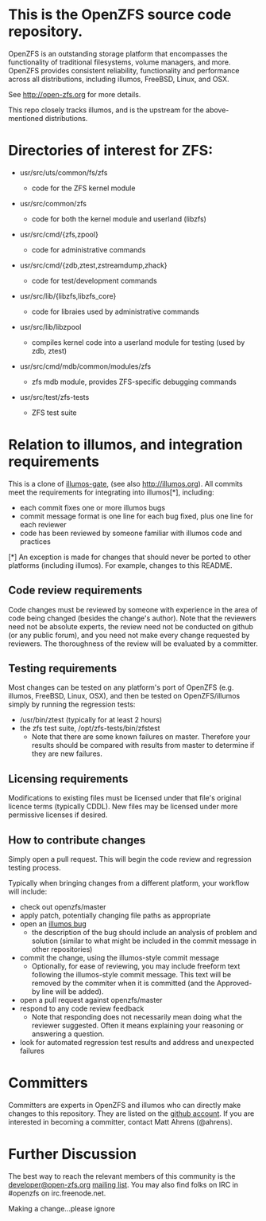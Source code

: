 This is the OpenZFS source code repository.
===========================================

OpenZFS is an outstanding storage platform that encompasses the
functionality of traditional filesystems, volume managers, and more.
OpenZFS provides consistent reliability, functionality and performance
across all distributions, including illumos, FreeBSD, Linux, and OSX.

See http://open-zfs.org for more details.

This repo closely tracks illumos, and is the upstream for the
above-mentioned distributions.


Directories of interest for ZFS:
================================

* usr/src/uts/common/fs/zfs
  * code for the ZFS kernel module

* usr/src/common/zfs
  * code for both the kernel module and userland (libzfs)

* usr/src/cmd/{zfs,zpool}
  * code for administrative commands

* usr/src/cmd/{zdb,ztest,zstreamdump,zhack}
  * code for test/development commands

* usr/src/lib/{libzfs,libzfs_core}
  * code for libraies used by administrative commands

* usr/src/lib/libzpool
  * compiles kernel code into a userland module for testing
    (used by zdb, ztest)

* usr/src/cmd/mdb/common/modules/zfs
  * zfs mdb module, provides ZFS-specific debugging commands

* usr/src/test/zfs-tests
  * ZFS test suite


Relation to illumos, and integration requirements
=================================================

This is a clone of [illumos-gate](https://github.com/illumos/illumos-gate),
(see also http://illumos.org).  All commits meet the requirements for
integrating into illumos[*], including:
* each commit fixes one or more illumos bugs
* commit message format is one line for each bug fixed, plus one line
  for each reviewer
* code has been reviewed by someone familiar with illumos code and
  practices

[*] An exception is made for changes that should never be ported to
other platforms (including illumos).  For example, changes to this
README.

Code review requirements
------------------------
Code changes must be reviewed by someone with experience in the area of
code being changed (besides the change's author).  Note that the
reviewers need not be absolute experts, the review need not be
conducted on github (or any public forum), and you need not make every
change requested by reviewers.  The thoroughness of the review will be
evaluated by a committer.

Testing requirements
--------------------

Most changes can be tested on any platform's port of OpenZFS (e.g.
illumos, FreeBSD, Linux, OSX), and then be tested on OpenZFS/illumos
simply by running the regression tests:
* /usr/bin/ztest (typically for at least 2 hours)
* the zfs test suite, /opt/zfs-tests/bin/zfstest
  * Note that there are some known failures on master. Therefore your
    results should be compared with results from master to determine if
    they are new failures.

Licensing requirements
----------------------

Modifications to existing files must be licensed under that file's
original licence terms (typically CDDL).  New files may be licensed
under more permissive licenses if desired.

How to contribute changes
-------------------------

Simply open a pull request.  This will begin the code review and
regression testing process.

Typically when bringing changes from a different platform, your workflow
will include:
* check out openzfs/master
* apply patch, potentially changing file paths as appropriate
* open an [illumos bug](https://www.illumos.org/projects/illumos-gate/issues/new)
  * the description of the bug should include an analysis of problem and
    solution (similar to what might be included in the commit message in
    other repositories)
* commit the change, using the illumos-style commit message
  * Optionally, for ease of reviewing, you may include freeform text
    following the illumos-style commit message.  This text will be
    removed by the commiter when it is committed (and the Approved-by
    line will be added).
* open a pull request against openzfs/master
* respond to any code review feedback
  * Note that responding does not necessarily mean doing what the
    reviewer suggested.  Often it means explaining your reasoning or
    answering a question.
* look for automated regression test results and address and unexpected
  failures

Committers
==========

Committers are experts in OpenZFS and illumos who can directly make
changes to this repository.  They are listed on the
[github account](https://github.com/orgs/openzfs/people).  If you are
interested in becoming a committer, contact Matt Ahrens (@ahrens).


Further Discussion
==================

The best way to reach the relevant members of this community is the
developer@open-zfs.org
[mailing list](http://open-zfs.org/wiki/Mailing_list).  You may also
find folks on IRC in #openzfs on irc.freenode.net.

Making a change...please ignore

